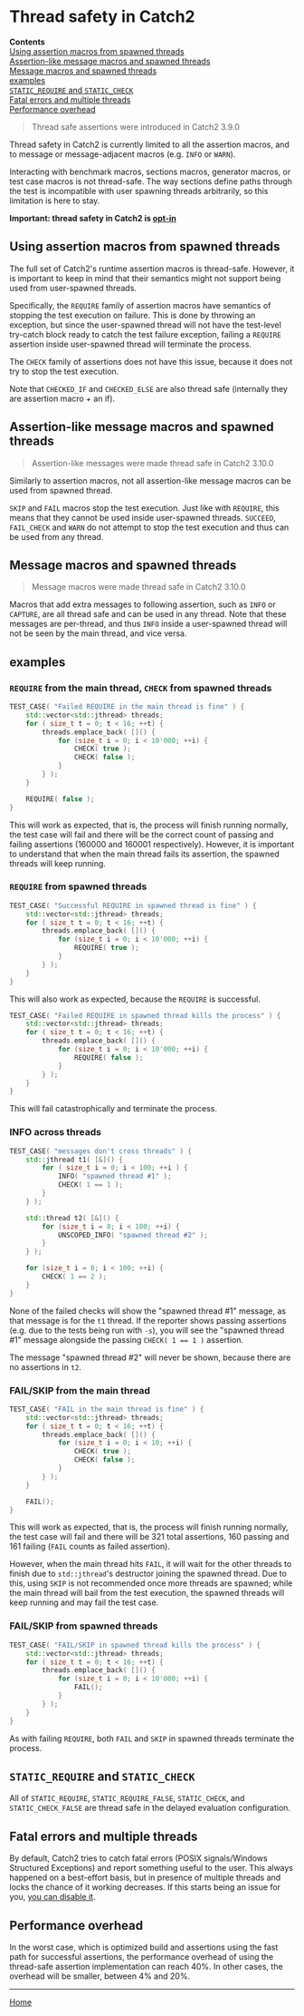 <a id="top"></a>
# Thread safety in Catch2

**Contents**<br>
[Using assertion macros from spawned threads](#using-assertion-macros-from-spawned-threads)<br>
[Assertion-like message macros and spawned threads](#assertion-like-message-macros-and-spawned-threads)<br>
[Message macros and spawned threads](#message-macros-and-spawned-threads)<br>
[examples](#examples)<br>
[`STATIC_REQUIRE` and `STATIC_CHECK`](#static_require-and-static_check)<br>
[Fatal errors and multiple threads](#fatal-errors-and-multiple-threads)<br>
[Performance overhead](#performance-overhead)<br>

> Thread safe assertions were introduced in Catch2 3.9.0

Thread safety in Catch2 is currently limited to all the assertion macros,
and to message or message-adjacent macros (e.g. `INFO` or `WARN`).

Interacting with benchmark macros, sections macros, generator macros, or
test case macros is not thread-safe. The way sections define paths through
the test is incompatible with user spawning threads arbitrarily, so this
limitation is here to stay.

**Important: thread safety in Catch2 is [opt-in](configuration.md#experimental-thread-safety)**


## Using assertion macros from spawned threads

The full set of Catch2's runtime assertion macros is thread-safe. However,
it is important to keep in mind that their semantics might not support
being used from user-spawned threads.

Specifically, the `REQUIRE` family of assertion macros have semantics
of stopping the test execution on failure. This is done by throwing
an exception, but since the user-spawned thread will not have the test-level
try-catch block ready to catch the test failure exception, failing a
`REQUIRE` assertion inside user-spawned thread will terminate the process.

The `CHECK` family of assertions does not have this issue, because it
does not try to stop the test execution.

Note that `CHECKED_IF` and `CHECKED_ELSE` are also thread safe (internally
they are assertion macro + an if).


## Assertion-like message macros and spawned threads

> Assertion-like messages were made thread safe in Catch2 3.10.0

Similarly to assertion macros, not all assertion-like message macros can
be used from spawned thread.

`SKIP` and `FAIL` macros stop the test execution. Just like with `REQUIRE`,
this means that they cannot be used inside user-spawned threads. `SUCCEED`,
`FAIL_CHECK` and `WARN` do not attempt to stop the test execution and
thus can be used from any thread.


## Message macros and spawned threads

> Message macros were made thread safe in Catch2 3.10.0

Macros that add extra messages to following assertion, such as `INFO`
or `CAPTURE`, are all thread safe and can be used in any thread. Note
that these messages are per-thread, and thus `INFO` inside a user-spawned
thread will not be seen by the main thread, and vice versa.


## examples

### `REQUIRE` from the main thread, `CHECK` from spawned threads

```cpp
TEST_CASE( "Failed REQUIRE in the main thread is fine" ) {
    std::vector<std::jthread> threads;
    for ( size_t t = 0; t < 16; ++t) {
        threads.emplace_back( []() {
            for (size_t i = 0; i < 10'000; ++i) {
                CHECK( true );
                CHECK( false );
            }
        } );
    }

    REQUIRE( false );
}
```
This will work as expected, that is, the process will finish running
normally, the test case will fail and there will be the correct count of
passing and failing assertions (160000 and 160001 respectively). However,
it is important to understand that when the main thread fails its assertion,
the spawned threads will keep running.


### `REQUIRE` from spawned threads

```cpp
TEST_CASE( "Successful REQUIRE in spawned thread is fine" ) {
    std::vector<std::jthread> threads;
    for ( size_t t = 0; t < 16; ++t) {
        threads.emplace_back( []() {
            for (size_t i = 0; i < 10'000; ++i) {
                REQUIRE( true );
            }
        } );
    }
}
```
This will also work as expected, because the `REQUIRE` is successful.

```cpp
TEST_CASE( "Failed REQUIRE in spawned thread kills the process" ) {
    std::vector<std::jthread> threads;
    for ( size_t t = 0; t < 16; ++t) {
        threads.emplace_back( []() {
            for (size_t i = 0; i < 10'000; ++i) {
                REQUIRE( false );
            }
        } );
    }
}
```
This will fail catastrophically and terminate the process.


### INFO across threads

```cpp
TEST_CASE( "messages don't cross threads" ) {
    std::jthread t1( [&]() {
        for ( size_t i = 0; i < 100; ++i ) {
            INFO( "spawned thread #1" );
            CHECK( 1 == 1 );
        }
    } );

    std::thread t2( [&]() {
        for (size_t i = 0; i < 100; ++i) {
            UNSCOPED_INFO( "spawned thread #2" );
        }
    } );

    for (size_t i = 0; i < 100; ++i) {
        CHECK( 1 == 2 );
    }
}
```
None of the failed checks will show the "spawned thread #1" message, as
that message is for the `t1` thread. If the reporter shows passing
assertions (e.g. due to the tests being run with `-s`), you will see the
"spawned thread #1" message alongside the passing `CHECK( 1 == 1 )` assertion.

The message "spawned thread #2" will never be shown, because there are no
assertions in `t2`.


### FAIL/SKIP from the main thread

```cpp
TEST_CASE( "FAIL in the main thread is fine" ) {
    std::vector<std::jthread> threads;
    for ( size_t t = 0; t < 16; ++t) {
        threads.emplace_back( []() {
            for (size_t i = 0; i < 10; ++i) {
                CHECK( true );
                CHECK( false );
            }
        } );
    }

    FAIL();
}
```

This will work as expected, that is, the process will finish running
normally, the test case will fail and there will be 321 total assertions,
160 passing and 161 failing (`FAIL` counts as failed assertion).

However, when the main thread hits `FAIL`, it will wait for the other
threads to finish due to `std::jthread`'s destructor joining the spawned
thread. Due to this, using `SKIP` is not recommended once more threads
are spawned; while the main thread will bail from the test execution,
the spawned threads will keep running and may fail the test case.


### FAIL/SKIP from spawned threads

```cpp
TEST_CASE( "FAIL/SKIP in spawned thread kills the process" ) {
    std::vector<std::jthread> threads;
    for ( size_t t = 0; t < 16; ++t) {
        threads.emplace_back( []() {
            for (size_t i = 0; i < 10'000; ++i) {
                FAIL();
            }
        } );
    }
}
```
As with failing `REQUIRE`, both `FAIL` and `SKIP` in spawned threads
terminate the process.


## `STATIC_REQUIRE` and `STATIC_CHECK`

All of `STATIC_REQUIRE`, `STATIC_REQUIRE_FALSE`, `STATIC_CHECK`, and
`STATIC_CHECK_FALSE` are thread safe in the delayed evaluation configuration.


## Fatal errors and multiple threads

By default, Catch2 tries to catch fatal errors (POSIX signals/Windows
Structured Exceptions) and report something useful to the user. This
always happened on a best-effort basis, but in presence of multiple
threads and locks the chance of it working decreases. If this starts
being an issue for you, [you can disable it](configuration.md#other-toggles).


## Performance overhead

In the worst case, which is optimized build and assertions using the
fast path for successful assertions, the performance overhead of using
the thread-safe assertion implementation can reach 40%. In other cases,
the overhead will be smaller, between 4% and 20%.



---

[Home](Readme.md#top)

